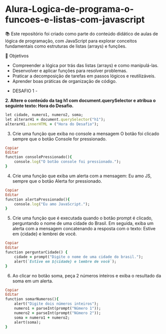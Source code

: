 # Alura-Logica-de-programa-o-funcoes-e-listas-com-javascript
📚 Este repositório foi criado como parte do conteúdo didático de aulas de lógica de programação, com JavaScript para explorar conceitos fundamentais como estruturas de listas (arrays) e funções.  

🎯 Objetivos

 * Compreender a lógica por trás das listas (arrays) e como manipulá-las.
 * Desenvolver e aplicar funções para resolver problemas.
 * Praticar a decomposição de tarefas em passos lógicos e reutilizáveis.
 * Aprender boas práticas de organização de código.

- DESAFIO 1 -

**2. Altere o conteúdo da tag h1 com document.querySelector e atribua o seguinte texto: Hora do Desafio.**

```ruby
let cidade, numero1, numero2, soma;
let alterarH1 = document.querySelector("h1");
alterarH1.innerHTML = ("Hora do Desafio");
```

3. Crie uma função que exiba no console a mensagem O botão foi clicado sempre que o botão Console for pressionado.

```ruby
Copiar
Editar
function consolePressionado(){
    console.log("O botão console foi pressionado.");
}
```

4. Crie uma função que exiba um alerta com a mensagem: Eu amo JS, sempre que o botão Alerta for pressionado.

```ruby
Copiar
Editar
function alertaPressionado(){
    console.log("Eu amo JavaScript.");
}
```

5. Crie uma função que é executada quando o botão prompt é clicado, perguntando o nome de uma cidade do Brasil. Em seguida, exiba um alerta com a mensagem concatenando a resposta com o texto: Estive em {cidade} e lembrei de você.

```ruby
Copiar
Editar
function perguntarCidade() {
    cidade = prompt("Digite o nome de uma cidade do brasil.");
    alert(`Estive em ${cidade} e lembre de você`);
}
```

6. Ao clicar no botão soma, peça 2 números inteiros e exiba o resultado da soma em um alerta.

```ruby
Copiar
Editar
function somarNumeros(){
    alert("Digite dois números inteiros");
    numero1 = parseInt(prompt("Número 1"));
    numero2 = parseInt(prompt("Número 2"));
    soma = numero1 + numero2;
    alert(soma);
}
```

